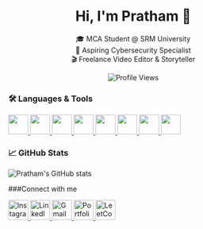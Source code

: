
<h1 align="center">Hi, I'm Pratham 👋</h1>

<p align="center">
  🎓 MCA Student @ SRM University <br/>
  🔐 Aspiring Cybersecurity Specialist <br/>
  🎬 Freelance Video Editor & Storyteller
</p>

<p align="center">
  <img src="https://komarev.com/ghpvc/?username=isthatpratham&label=Profile%20views&color=0e75b6&style=flat" alt="Profile Views" />
</p>



### 🛠️ Languages & Tools

<a href="https://developer.mozilla.org/en-US/docs/Web/HTML" target="_blank"> <img src="https://cdn.jsdelivr.net/gh/devicons/devicon/icons/html5/html5-original.svg" width="40" height="40"/> </a> <a href="https://developer.mozilla.org/en-US/docs/Web/CSS" target="_blank"> <img src="https://cdn.jsdelivr.net/gh/devicons/devicon/icons/css3/css3-original.svg" width="40" height="40"/> </a> <a href="https://developer.mozilla.org/en-US/docs/Web/JavaScript" target="_blank"> <img src="https://cdn.jsdelivr.net/gh/devicons/devicon/icons/javascript/javascript-original.svg" width="40" height="40"/> </a> <a href="https://www.python.org/" target="_blank"> <img src="https://cdn.jsdelivr.net/gh/devicons/devicon/icons/python/python-original.svg" width="40" height="40"/> </a> <a href="https://www.java.com/" target="_blank"> <img src="https://cdn.jsdelivr.net/gh/devicons/devicon/icons/java/java-original.svg" width="40" height="40"/> </a> <a href="https://www.adobe.com/products/aftereffects.html" target="_blank"> <img src="https://cdn.jsdelivr.net/gh/devicons/devicon/icons/aftereffects/aftereffects-original.svg" width="40" height="40"/> </a> <a href="https://www.adobe.com/products/premiere.html" target="_blank"> <img src="https://cdn.jsdelivr.net/gh/devicons/devicon/icons/premierepro/premierepro-original.svg" width="40" height="40"/> </a> <a href="https://www.blackmagicdesign.com/products/davinciresolve/" target="_blank"> <img src="https://img.icons8.com/color/48/000000/davinci-resolve.png" width="40" height="40"/> </a>


### 📈 GitHub Stats
![Pratham's GitHub stats](https://github-readme-stats.vercel.app/api?username=isthatpratham&show_icons=true&theme=radical)


###Connect with me

  <a href="https://www.instagram.com/prathamfsrure" target="_blank">
    <img src="https://img.icons8.com/fluency/48/instagram-new.png" alt="Instagram" width="40" height="40"/>
  </a>
  <a href="https://www.linkedin.com/in/pratham-debnath-894471314" target="_blank">
    <img src="https://img.icons8.com/color/48/linkedin.png" alt="LinkedIn" width="40" height="40"/>
  </a>
  <a href="mailto:premdebnath08@email.com" target="_blank">
    <img src="https://img.icons8.com/color/48/gmail-new.png" alt="Gmail" width="40" height="40"/>
  </a>
  <a href="https://aiir.framer.website" target="_blank">
    <img src="https://img.icons8.com/ios-filled/50/domain.png" alt="Portfolio" width="40" height="40"/>
  </a>
  <a href="https://leetcode.com/u/prathamfrsure/" target="_blank">
  <img src="https://img.icons8.com/external-tal-revivo-shadow-tal-revivo/48/external-level-up-your-coding-skills-and-quickly-land-a-job-logo-shadow-tal-revivo.png" alt="LeetCode" width="40" height="40"/>
</a>



